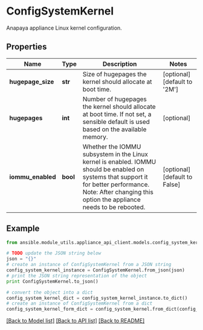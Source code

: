# ConfigSystemKernel

Anapaya appliance Linux kernel configuration.

## Properties

Name | Type | Description | Notes
------------ | ------------- | ------------- | -------------
**hugepage_size** | **str** | Size of hugepages the kernel should allocate at boot time. | [optional] [default to '2M']
**hugepages** | **int** | Number of hugepages the kernel should allocate at boot time. If not set, a sensible default is used based on the available memory. | [optional] 
**iommu_enabled** | **bool** | Whether the IOMMU subsystem in the Linux kernel is enabled. IOMMU should be enabled on systems that support it for better performance. Note: After changing this option the appliance needs to be rebooted. | [optional] [default to False]

## Example

```python
from ansible.module_utils.appliance_api_client.models.config_system_kernel import ConfigSystemKernel

# TODO update the JSON string below
json = "{}"
# create an instance of ConfigSystemKernel from a JSON string
config_system_kernel_instance = ConfigSystemKernel.from_json(json)
# print the JSON string representation of the object
print ConfigSystemKernel.to_json()

# convert the object into a dict
config_system_kernel_dict = config_system_kernel_instance.to_dict()
# create an instance of ConfigSystemKernel from a dict
config_system_kernel_form_dict = config_system_kernel.from_dict(config_system_kernel_dict)
```
[[Back to Model list]](../README.md#documentation-for-models) [[Back to API list]](../README.md#documentation-for-api-endpoints) [[Back to README]](../README.md)


